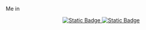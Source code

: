 Me in<div align="center">
<a href="https://discordapp.com/users/308514861795639297/" target="_blank">
<img alt="Static Badge" src="https://img.shields.io/badge/insaneluv-ffffff?style=flat&logo=discord&link=https%3A%2F%2Fdiscord.com%2Fusers%2F308514861795639297%2F">
<img alt="Static Badge" src="https://img.shields.io/badge/insaneluv-ffffff?style=flat&logo=telegram&link=https%3A%2F%2Fdiscord.com%2Fusers%2F308514861795639297%2F">
</a>
</div>
